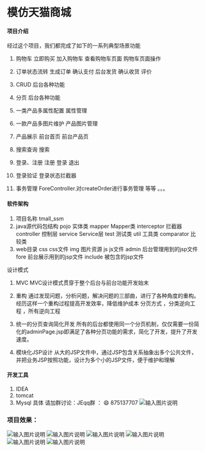# 模仿天猫商城

#### 项目介绍
经过这个项目，我们都完成了如下的一系列典型场景功能
1. 购物车
立即购买 加入购物车 查看购物车页面 购物车页面操作

2. 订单状态流转
生成订单 确认支付 后台发货 确认收货 评价

3. CRUD 
后台各种功能

4. 分页
后台各种功能

5. 一类产品多属性配置
属性管理

6. 一款产品多图片维护
产品图片管理

7. 产品展示
前台首页 前台产品页

8. 搜索查询
搜索

9. 登录、注册
注册 登录 退出

10. 登录验证
登录状态拦截器

11. 事务管理
ForeController.对createOrder进行事务管理
等等 。。。

#### 软件架构
1. 项目名称 tmall_ssm
2. java源代码包结构
pojo 实体类
mapper Mapper类
interceptor 拦截器
controller 控制层
service Service层
test 测试类
util 工具类
comparator 比较类
3. web目录
css css文件
img 图片资源
js js文件
admin 后台管理用到的jsp文件
fore 前台展示用到的jsp文件
include 被包含的jsp文件

设计模式
1. MVC
MVC设计模式贯穿于整个后台与前台功能开发始末

2. 重构
通过发现问题，分析问题，解决问题的三部曲，进行了各种角度的重构。经历这样一个重构过程提高开发效率，降低维护成本
分页方式 ，分类逆向工程 ，所有逆向工程


3. 统一的分页查询简化开发
所有的后台都使用同一个分页机制，仅仅需要一份简化的adminPage.jsp即满足了各种分页功能的需求，简化了开发，提升了开发速度。

4. 模块化JSP设计
从大的JSP文件中，通过JSP包含关系抽象出多个公共文件，并把业务JSP按照功能，设计为多个小的JSP文件，便于维护和理解
#### 开发工具

1. IDEA
2. tomcat
3. Mysql
具体 请加群讨论：JEqq群 ： :smile: 875137707
![输入图片说明](https://images.gitee.com/uploads/images/2018/0906/213024_e9c58b4d_2040599.jpeg "115019252747092285.jpg")

### 项目效果：
![输入图片说明](https://images.gitee.com/uploads/images/2018/0906/213124_616c754f_2040599.png "1536240200(1).png")
![输入图片说明](https://images.gitee.com/uploads/images/2018/0906/213505_57947b51_2040599.png "1536240780(1).png")
![输入图片说明](https://images.gitee.com/uploads/images/2018/0906/213146_4bd29f37_2040599.png "1536240297(1).png")
![输入图片说明](https://images.gitee.com/uploads/images/2018/0906/213549_2ba7af23_2040599.png "1536240440(1).png")
![输入图片说明](https://images.gitee.com/uploads/images/2018/0906/213606_8828932d_2040599.png "1536240880(1).png")
![输入图片说明](https://images.gitee.com/uploads/images/2018/0906/213818_a297e45b_2040599.png "1536241077(1).png")



